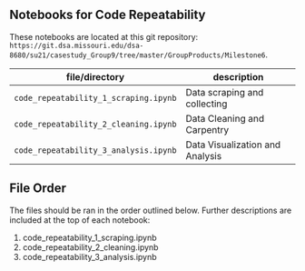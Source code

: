 ## Notebooks for Code Repeatability

These notebooks are located at this git repository: `https://git.dsa.missouri.edu/dsa-8680/su21/casestudy_Group9/tree/master/GroupProducts/Milestone6`.

file/directory                         | description
---------------------------------------|-----------
`code_repeatability_1_scraping.ipynb`  | Data scraping and collecting
`code_repeatability_2_cleaning.ipynb`  | Data Cleaning and Carpentry
`code_repeatability_3_analysis.ipynb`  | Data Visualization and Analysis

## File Order
The files should be ran in the order outlined below. Further descriptions are included at the top of each notebook:
1) code_repeatability_1_scraping.ipynb
2) code_repeatability_2_cleaning.ipynb
3) code_repeatability_3_analysis.ipynb